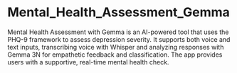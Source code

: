 # Mental_Health_Assessment_Gemma
Mental Health Assessment with Gemma is an AI-powered tool that uses the PHQ-9 framework to assess depression severity. It supports both voice and text inputs, transcribing voice with Whisper and analyzing responses with Gemma 3N for empathetic feedback and classification. The app provides users with a supportive, real-time mental health check.

